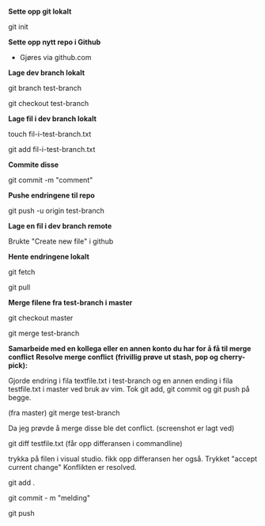 **Sette opp git lokalt**

git init

**Sette opp nytt repo i Github**

- Gjøres via github.com

**Lage dev branch lokalt**

git branch test-branch

git checkout test-branch

**Lage fil i dev branch lokalt**

touch fil-i-test-branch.txt

git add fil-i-test-branch.txt

**Commite disse**

git commit -m "comment"

**Pushe endringene til repo**

git push -u origin test-branch

**Lage en fil i dev branch remote**

Brukte "Create new file" i github

**Hente endringene lokalt**

git fetch

git pull 

**Merge filene fra test-branch i master**

git checkout master

git merge test-branch

**Samarbeide med en kollega eller en annen konto du har for å få til merge conflict**
**Resolve merge conflict**
**(frivillig prøve ut stash, pop og cherry-pick):**

Gjorde endring i fila textfile.txt i test-branch og en annen ending i fila testfile.txt i master ved bruk av vim.
Tok git add, git commit og git push på begge.

(fra master)
git merge test-branch 

Da jeg prøvde å merge disse ble det conflict. (screenshot er lagt ved)

git diff testfile.txt (får opp differansen i commandline)

trykka på filen i visual studio. fikk opp differansen her også. Trykket "accept current change" Konflikten er resolved. 

git add .

git commit - m "melding"

git push

